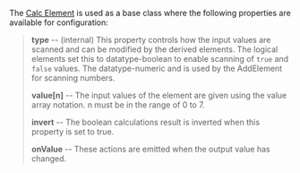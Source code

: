 
The [Calc Element](/elements/calc.md) is used as a base class
where the following properties are available for configuration:

> **type** -- (internal)
> This property controls how the input values are scanned and can be modified by the derived elements.
> The logical elements set this to datatype-boolean to enable scanning of `true` and `false` values.
> The datatype-numeric and is used by the AddElement for scanning numbers.
>
> **value[n]** --
> The input values of the element are given using the value array notation. n must be in the range of 0 to 7.
>
> **invert** --
> The boolean calculations result is inverted when this property is set to true.
>
> **onValue** -- These actions are emitted when the output value has changed.
